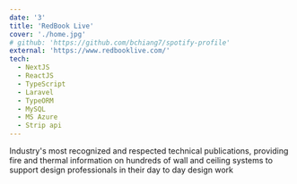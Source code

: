 ```yaml
---
date: '3'
title: 'RedBook Live'
cover: './home.jpg'
# github: 'https://github.com/bchiang7/spotify-profile'
external: 'https://www.redbooklive.com/'
tech:
  - NextJS
  - ReactJS
  - TypeScript
  - Laravel
  - TypeORM
  - MySQL
  - MS Azure
  - Strip api
---
```


Industry's most recognized and respected technical publications, providing fire and thermal information on hundreds of wall and ceiling systems to support design professionals in their day to day design work
